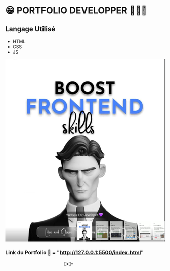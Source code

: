 #   😁 ​PORTFOLIO DEVELOPPER 🧑🏻‍💻​

## Langage Utilisé

 
  * HTML
  * CSS
  * JS




![image.png](image.png)



###  Link du Portfolio 👀​  = "http://127.0.0.1:5500/index.html"

                              🙂‍↕️​🙂‍↔️​